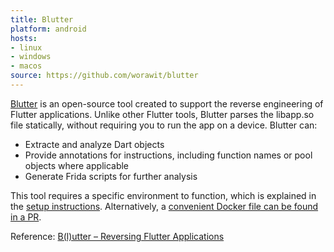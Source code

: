 ```yaml
---
title: Blutter
platform: android
hosts:
- linux
- windows
- macos
source: https://github.com/worawit/blutter
---
```


[Blutter](https://github.com/worawit/blutter) is an open-source tool created to support the reverse engineering of Flutter applications. Unlike other Flutter tools, Blutter parses the libapp.so file statically, without requiring you to run the app on a device. Blutter can:

- Extracte and analyze Dart objects
- Provide annotations for instructions, including function names or pool objects where applicable
- Generate Frida scripts for further analysis

This tool requires a specific environment to function, which is explained in the [setup instructions](https://github.com/worawit/blutter?tab=readme-ov-file#environment-setup). Alternatively, a [convenient Docker file can be found in a PR](https://github.com/worawit/blutter/pull/50).

Reference:
[B(l)utter – Reversing Flutter Applications](https://www.youtube.com/watch?v=EU3KOzNkCdI)
